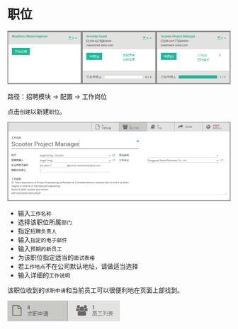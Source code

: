 # 职位

![职位](_images/job.PNG)

路径：招聘模块 -> 配置 -> 工作岗位

点击`创建`以新建`职位`。

![职位](_images/job7.PNG)

* 输入`工作名称`
* 选择该职位所属`部门`
* 指定`招聘负责人`
* 输入`指定的电子邮件`
* 输入`预期的新员工`
* 为该职位指定适当的`面试表格`
* 若`工作地点`不在公司默认地址，请做适当选择
* 输入详细的`工作说明`

该职位收到的`求职申请`和当前员工可以很便利地在页面上部找到。

![职位](_images/job8.PNG)